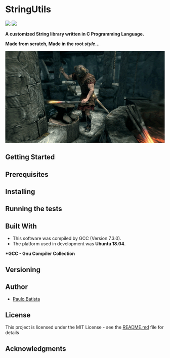 # StringUtils
![](https://img.shields.io/badge/dev-Project%20under%20development-blue.svg)  ![](https://img.shields.io/badge/Language-C%20Programming%20Language-green.svg)

**A customized String library written in C Programming Language.** 

**Made from scratch, Made in the root _style_...**


![](smith.gif)
## Getting Started
## Prerequisites
## Installing
## Running the tests
## Built With

- This software was compiled by GCC (Version 7.3.0).
- The platform used in development was **Ubuntu 18.04**.

**\*GCC - Gnu Compiler Collection**
## Versioning
## Author
- [Paulo Batista](https://github.com/costabatista)
## License
This project is licensed under the MIT License - see the [README.md](https://github.com/costabatista/stringutils/blob/master/LICENSE) file for details
## Acknowledgments
